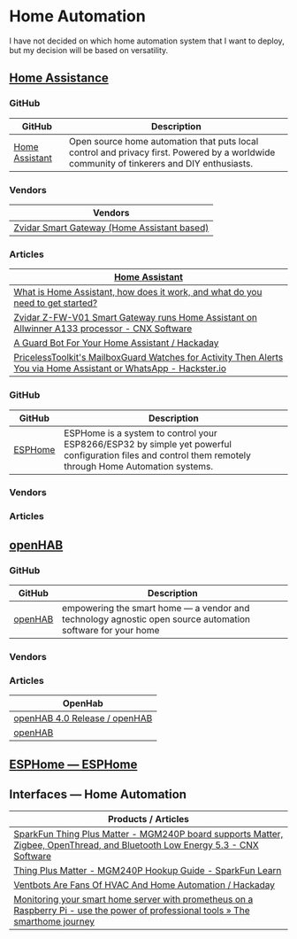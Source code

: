 # Home Automation 

I have not decided on which home automation system that I want to deploy, but my decision will be based on versatility. 

## [Home Assistance](https://github.com/home-assistant)

### GitHub

| GitHub | Description |
|---|---|
| [Home Assistant](https://github.com/home-assistant ) |Open source home automation that puts local control and privacy first. Powered by a worldwide community of tinkerers and DIY enthusiasts. |

### Vendors

| Vendors |
|---|
| [Zvidar Smart Gateway (Home Assistant based)](http://www.zvidar.com/pro/23.html ) |

### Articles

| [Home Assistant](https://www.home-assistant.io/ )|
|----|
|[What is Home Assistant, how does it work, and what do you need to get started?](https://www.pocket-lint.com/what-is-home-assistant-how-does-it-work/ )|
|[Zvidar Z-FW-V01 Smart Gateway runs Home Assistant on Allwinner A133 processor - CNX Software](https://www.cnx-software.com/2023/06/21/zvidar-z-fw-v01-smart-gateway-runs-home-assistant-on-allwinner-a133-processor/ )| 
| [A Guard Bot For Your Home Assistant / Hackaday](https://hackaday.com/2023/05/14/a-guard-bot-for-your-home-assistant/ ) |
| [PricelessToolkit's MailboxGuard Watches for Activity Then Alerts You via Home Assistant or WhatsApp - Hackster.io](https://www.hackster.io/news/pricelesstoolkit-s-mailboxguard-watches-for-activity-then-alerts-you-via-home-assistant-or-whatsapp-012c5c092aef ) |

### GitHub 

| GitHub | Description |
|---|---|
| [ESPHome](https://github.com/esphome ) | ESPHome is a system to control your ESP8266/ESP32 by simple yet powerful configuration files and control them remotely through Home Automation systems. |

### Vendors 

### Articles

## [openHAB](https://github.com/openhab )

### GitHub 

| GitHub | Description |
|---|---|
| [openHAB]([https://github.com/esphome](https://github.com/openhab) ) | empowering the smart home — a vendor and technology agnostic open source automation software for your home |

### Vendors 

### Articles 

| OpenHab |
|---|
| [openHAB 4.0 Release / openHAB](https://www.openhab.org/blog/2023-07-23-openhab-4-0-release.html ) | Release |
| [openHAB](https://github.com/openhab ) | GitHub |

## [ESPHome — ESPHome](https://esphome.io/index.html ) 

## Interfaces — Home Automation

| Products / Articles |
|----|
| [SparkFun Thing Plus Matter - MGM240P board supports Matter, Zigbee, OpenThread, and Bluetooth Low Energy 5.3 - CNX Software](https://www.cnx-software.com/2023/03/03/sparkfun-thing-plus-matter-mgm240p-board-supports-matter-zigbee-openthread-and-bluetooth-low-energy-5-3/ ) |
| [Thing Plus Matter - MGM240P Hookup Guide - SparkFun Learn](https://learn.sparkfun.com/tutorials/sparkfun-thing-plus-matter---mgm240p-hookup-guide/all ) |
| [Ventbots Are Fans Of HVAC And Home Automation / Hackaday](https://hackaday.com/2023/06/24/ventbots-are-fans-of-hvac-and-home-automation/ ) |
| [Monitoring your smart home server with prometheus on a Raspberry Pi - use the power of professional tools » The smarthome journey](https://thesmarthomejourney.com/2022/07/25/monitoring-smarthome-prometheus/ ) |
